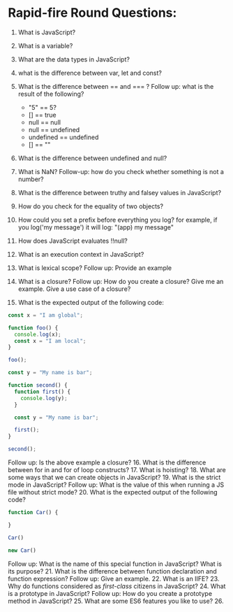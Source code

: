 # Rapid-fire Round Questions:

1. What is JavaScript?
2. What is a variable?
3. What are the data types in JavaScript?
4. what is the difference between var, let and const?
5. What is the difference between == and === ?
   Follow up:
   what is the result of the following?
   - "5" == 5?
   - [] == true
   - null == null
   - null == undefined
   - undefined == undefined
   - [] == ""

6. What is the difference between undefined and null?
7. What is NaN?
   Follow-up: how do you check whether something is not a number?
8. What is the difference between truthy and falsey values in JavaScript?
9. How do you check for the equality of two objects?
10. How could you set a prefix before everything you log? for example, if you log('my message') it will log: "(app) my message"
11. How does JavaScript evaluates !!null?
12. What is an execution context in JavaScript?
13. What is lexical scope?
    Follow up: Provide an example
14. What is a closure?
    Follow up: How do you create a closure? Give me an example. Give a use case of a closure?
15. What is the expected output of the following code:

```js
const x = "I am global";

function foo() {
  console.log(x);
  const x = "I am local";
}

foo();
```

```js
const y = "My name is bar";

function second() {
  function first() {
    console.log(y);
  }

  const y = "My name is bar";

  first();
}

second();
```
Follow up: Is the above example a closure?
16. What is the difference between for in and for of loop constructs?
17. What is hoisting?
18. What are some ways that we can create objects in JavaScript?
19. What is the strict mode in JavaScript?
  Follow up: What is the value of this when running a JS file without strict mode?
20. What is the expected output of the following code?

```js
function Car() {

}

Car()

new Car()
```
Follow up: What is the name of this special function in JavaScript? What is its purpose?
21. What is the difference between function declaration and function expression?
Follow up: Give an example.
22. What is an IIFE?
23. Why do functions considered as *first-class* citizens in JavaScript?
24. What is a prototype in JavaScript?
Follow up: How do you create a prototype method in JavaScript?
25. What are some ES6 features you like to use?
26.
